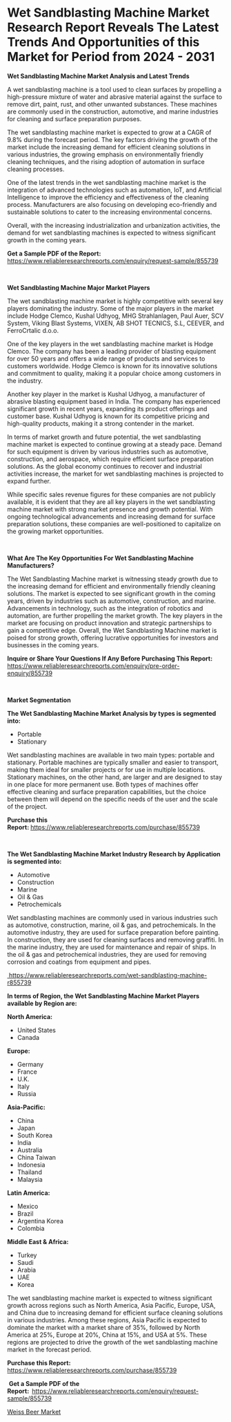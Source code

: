 <p><h1>Wet Sandblasting Machine Market Research Report Reveals The Latest Trends And Opportunities of this Market for Period from 2024 - 2031</h1></p><p><strong>Wet Sandblasting Machine Market Analysis and Latest Trends</strong></p>
<p><p>A wet sandblasting machine is a tool used to clean surfaces by propelling a high-pressure mixture of water and abrasive material against the surface to remove dirt, paint, rust, and other unwanted substances. These machines are commonly used in the construction, automotive, and marine industries for cleaning and surface preparation purposes.</p><p>The wet sandblasting machine market is expected to grow at a CAGR of 9.8% during the forecast period. The key factors driving the growth of the market include the increasing demand for efficient cleaning solutions in various industries, the growing emphasis on environmentally friendly cleaning techniques, and the rising adoption of automation in surface cleaning processes.</p><p>One of the latest trends in the wet sandblasting machine market is the integration of advanced technologies such as automation, IoT, and Artificial Intelligence to improve the efficiency and effectiveness of the cleaning process. Manufacturers are also focusing on developing eco-friendly and sustainable solutions to cater to the increasing environmental concerns.</p><p>Overall, with the increasing industrialization and urbanization activities, the demand for wet sandblasting machines is expected to witness significant growth in the coming years.</p></p>
<p><strong>Get a Sample PDF of the Report:&nbsp;</strong> <a href="https://www.reliableresearchreports.com/enquiry/request-sample/855739">https://www.reliableresearchreports.com/enquiry/request-sample/855739</a></p>
<p>&nbsp;</p>
<p><strong>Wet Sandblasting Machine Major Market Players</strong></p>
<p><p>The wet sandblasting machine market is highly competitive with several key players dominating the industry. Some of the major players in the market include Hodge Clemco, Kushal Udhyog, MHG Strahlanlagen, Paul Auer, SCV System, Viking Blast Systems, VIXEN, AB SHOT TECNICS, S.L, CEEVER, and FerroCrtalic d.o.o.</p><p>One of the key players in the wet sandblasting machine market is Hodge Clemco. The company has been a leading provider of blasting equipment for over 50 years and offers a wide range of products and services to customers worldwide. Hodge Clemco is known for its innovative solutions and commitment to quality, making it a popular choice among customers in the industry.</p><p>Another key player in the market is Kushal Udhyog, a manufacturer of abrasive blasting equipment based in India. The company has experienced significant growth in recent years, expanding its product offerings and customer base. Kushal Udhyog is known for its competitive pricing and high-quality products, making it a strong contender in the market.</p><p>In terms of market growth and future potential, the wet sandblasting machine market is expected to continue growing at a steady pace. Demand for such equipment is driven by various industries such as automotive, construction, and aerospace, which require efficient surface preparation solutions. As the global economy continues to recover and industrial activities increase, the market for wet sandblasting machines is projected to expand further.</p><p>While specific sales revenue figures for these companies are not publicly available, it is evident that they are all key players in the wet sandblasting machine market with strong market presence and growth potential. With ongoing technological advancements and increasing demand for surface preparation solutions, these companies are well-positioned to capitalize on the growing market opportunities.</p></p>
<p>&nbsp;</p>
<p><strong>What Are The Key Opportunities For Wet Sandblasting Machine Manufacturers?</strong></p>
<p><p>The Wet Sandblasting Machine market is witnessing steady growth due to the increasing demand for efficient and environmentally friendly cleaning solutions. The market is expected to see significant growth in the coming years, driven by industries such as automotive, construction, and marine. Advancements in technology, such as the integration of robotics and automation, are further propelling the market growth. The key players in the market are focusing on product innovation and strategic partnerships to gain a competitive edge. Overall, the Wet Sandblasting Machine market is poised for strong growth, offering lucrative opportunities for investors and businesses in the coming years.</p></p>
<p><strong>Inquire or Share Your Questions If Any Before Purchasing This Report:</strong> <a href="https://www.reliableresearchreports.com/enquiry/pre-order-enquiry/855739">https://www.reliableresearchreports.com/enquiry/pre-order-enquiry/855739</a></p>
<p>&nbsp;</p>
<p><strong>Market Segmentation</strong></p>
<p><strong>The Wet Sandblasting Machine Market Analysis by types is segmented into:</strong></p>
<p><ul><li>Portable</li><li>Stationary</li></ul></p>
<p><p>Wet sandblasting machines are available in two main types: portable and stationary. Portable machines are typically smaller and easier to transport, making them ideal for smaller projects or for use in multiple locations. Stationary machines, on the other hand, are larger and are designed to stay in one place for more permanent use. Both types of machines offer effective cleaning and surface preparation capabilities, but the choice between them will depend on the specific needs of the user and the scale of the project.</p></p>
<p><strong>Purchase this Report:&nbsp;</strong><a href="https://www.reliableresearchreports.com/purchase/855739">https://www.reliableresearchreports.com/purchase/855739</a></p>
<p>&nbsp;</p>
<p><strong>The Wet Sandblasting Machine Market Industry Research by Application is segmented into:</strong></p>
<p><ul><li>Automotive</li><li>Construction</li><li>Marine</li><li>Oil & Gas</li><li>Petrochemicals</li></ul></p>
<p><p>Wet sandblasting machines are commonly used in various industries such as automotive, construction, marine, oil & gas, and petrochemicals. In the automotive industry, they are used for surface preparation before painting. In construction, they are used for cleaning surfaces and removing graffiti. In the marine industry, they are used for maintenance and repair of ships. In the oil & gas and petrochemical industries, they are used for removing corrosion and coatings from equipment and pipes.</p></p>
<p><a href="https://www.reliableresearchreports.com/wet-sandblasting-machine-r855739">&nbsp;https://www.reliableresearchreports.com/wet-sandblasting-machine-r855739</a></p>
<p><strong>In terms of Region, the Wet Sandblasting Machine Market Players available by Region are:</strong></p>
<p>
    <p> <strong> North America: </strong>
        <ul>
            <li>United States</li>
            <li>Canada</li>
        </ul>
        </p> 
    <p> <strong> Europe: </strong>
        <ul>
            <li>Germany</li>
            <li>France</li>
            <li>U.K.</li>
            <li>Italy</li>
            <li>Russia</li>
        </ul>
        </p> 
    <p> <strong> Asia-Pacific: </strong>
        <ul>
            <li>China</li>
            <li>Japan</li>
            <li>South Korea</li>
            <li>India</li>
            <li>Australia</li>
            <li>China Taiwan</li>
            <li>Indonesia</li>
            <li>Thailand</li>
            <li>Malaysia</li>
        </ul>
        </p> 
    <p> <strong> Latin America: </strong>
        <ul>
            <li>Mexico</li>
            <li>Brazil</li>
            <li>Argentina Korea</li>
            <li>Colombia</li>
        </ul>
        </p> 
    <p> <strong> Middle East & Africa: </strong>
        <ul>
            <li>Turkey</li>
            <li>Saudi</li>
            <li>Arabia</li>
            <li>UAE</li>
            <li>Korea</li>
        </ul>
    </p>
    </p>
<p><p>The wet sandblasting machine market is expected to witness significant growth across regions such as North America, Asia Pacific, Europe, USA, and China due to increasing demand for efficient surface cleaning solutions in various industries. Among these regions, Asia Pacific is expected to dominate the market with a market share of 35%, followed by North America at 25%, Europe at 20%, China at 15%, and USA at 5%. These regions are projected to drive the growth of the wet sandblasting machine market in the forecast period.</p></p>
<p><strong>Purchase this Report: </strong><a href="https://www.reliableresearchreports.com/purchase/855739">https://www.reliableresearchreports.com/purchase/855739</a></p>
<p>&nbsp;<strong>Get a Sample PDF of the Report:&nbsp;&nbsp;</strong><a href="https://www.reliableresearchreports.com/enquiry/request-sample/855739">https://www.reliableresearchreports.com/enquiry/request-sample/855739</a></p>
<p><strong></strong></p>
<p><p><a href="https://github.com/brendafegmorris532/Market-Research-Report-List-1/blob/main/weiss-beer-market.md">Weiss Beer Market</a></p></p>